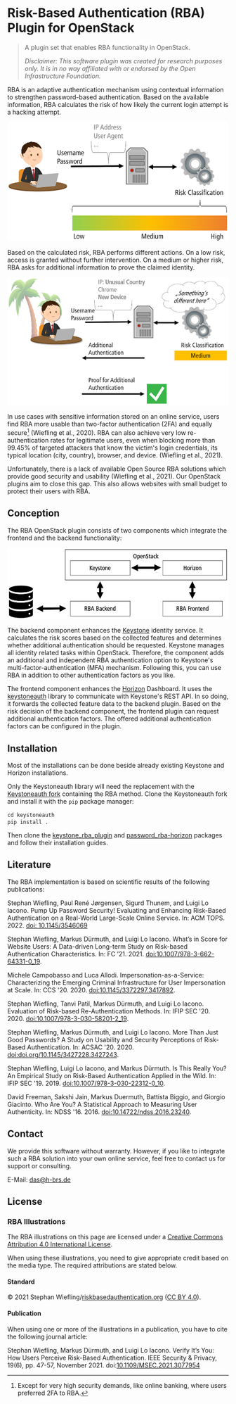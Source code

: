 # Risk-Based Authentication (RBA) Plugin for OpenStack

> A plugin set that enables RBA functionality in OpenStack.
>
> _Disclaimer: This software plugin was created for research purposes
> only. It is in no way affiliated with or endorsed by the Open Infrastructure
> Foundation._

RBA is an adaptive authentication mechanism using contextual information
to strengthen password-based authentication. Based on the available
information, RBA calculates the risk of how likely the current login
attempt is a hacking attempt.

![](./images/rba_general.png)

Based on the calculated risk, RBA performs different actions. On a low
risk, access is granted without further intervention. On a medium or
higher risk, RBA asks for additional information to prove the claimed
identity.

![](./images/rba_medium.png)

In use cases with sensitive information stored on an online service,
users find RBA more usable than two-factor authentication (2FA) and
equally secure[^1] (Wiefling et al., 2020). RBA can also achieve very
low re-authentication rates for legitimate users, even when blocking
more than 99.45% of targeted attackers that know the victim's login
credentials, its typical location (city, country), browser, and device.
(Wiefling et al., 2021).

[^1]: Except for very high security demands, like online banking, where
users preferred 2FA to RBA.

Unfortunately, there is a lack of available Open Source RBA solutions
which provide good security and usability (Wiefling et al., 2021). Our
OpenStack plugins aim to close this gap. This also allows websites with
small budget to protect their users with RBA.



## Conception

The RBA OpenStack plugin consists of two components which integrate the
frontend and the backend functionality:

![](images/overview.png)

The backend component enhances the [Keystone] identity service. It
calculates the risk scores based on the collected features and
determines whether additional authentication should be requested.
Keystone manages all identity related tasks within OpenStack. Therefore,
the component adds an additional and independent RBA authentication
option to Keystone's multi-factor-authentication (MFA) mechanism.
Following this, you can use RBA in addition to other authentication
factors as you like.

The frontend component enhances the [Horizon] Dashboard. It uses the
[keystoneauth] library to communicate with Keystone's REST API. In so
doing, it forwards the collected feature data to the backend plugin.
Based on the risk decision of the backend component, the frontend plugin
can request additional authentication factors. The offered additional
authentication factors can be configured in the plugin.

[Keystone]: https://docs.openstack.org/keystone/latest/
[Horizon]: https://docs.openstack.org/horizon/latest/
[keystoneauth]: https://docs.openstack.org/keystoneauth/latest/


## Installation
Most of the installations can be done beside already existing Keystone and Horizon installations. 

Only the Keystoneauth library will need the replacement with the [Keystoneauth fork](https://github.com/das-group/keystoneauth) containing the RBA method. Clone the Keystoneauth fork and install it with the `pip` package manager:

    cd keystoneauth
    pip install .

Then clone the [keystone_rba_plugin](https://github.com/das-group/keystone-rba-plugin) and [password_rba-horizon](https://github.com/das-group/password-rba-horizon) packages and follow their installation guides.

## Literature

The RBA implementation is based on scientific results of the following
publications:

Stephan Wiefling, Paul René Jørgensen, Sigurd Thunem, and Luigi Lo 
Iacono. Pump Up Password Security! Evaluating and Enhancing Risk-Based 
Authentication on a Real-World Large-Scale Online Service. In: ACM TOPS. 
2022. [doi: 10.1145/3546069](https://doi.org/10.1145/3546069)

Stephan Wiefling, Markus Dürmuth, and Luigi Lo Iacono. What’s in Score
for Website Users: A Data-driven Long-term Study on Risk-based
Authentication Characteristics. In: FC ’21. 2021.
[doi:10.1007/978-3-662-64331-0_19](https://doi.org/10.1007/978-3-662-64331-0_19).

Michele Campobasso and Luca Allodi. Impersonation-as-a-Service:
Characterizing the Emerging Criminal Infrastructure for User
Impersonation at Scale. In: CCS '20. 2020.
[doi:10.1145/3372297.3417892](https://doi.org/10.1145/3372297.3417892).

Stephan Wiefling, Tanvi Patil, Markus Dürmuth, and Luigi Lo Iacono.
Evaluation of Risk-based Re-Authentication Methods. In: IFIP SEC '20.
2020.
[doi:10.1007/978-3-030-58201-2_19](https://doi.org/10.1007/978-3-030-58201-2_19).

Stephan Wiefling, Markus Dürmuth, and Luigi Lo Iacono. More Than Just
Good Passwords? A Study on Usability and Security Perceptions of
Risk-Based Authentication. In: ACSAC '20. 2020.
[doi:doi.org/10.1145/3427228.3427243](https://doi.org/10.1145/3427228.3427243).

Stephan Wiefling, Luigi Lo Iacono, and Markus Dürmuth. Is This Really
You? An Empirical Study on Risk-Based Authentication Applied in the
Wild. In: IFIP SEC '19. 2019.
[doi:10.1007/978-3-030-22312-0_10](https://doi.org/10.1007/978-3-030-22312-0_10).

David Freeman, Sakshi Jain, Markus Duermuth, Battista Biggio, and
Giorgio Giacinto. Who Are You? A Statistical Approach to Measuring User
Authenticity. In: NDSS '16. 2016.
[doi:10.14722/ndss.2016.23240](https://doi.org/10.14722/ndss.2016.23240).



## Contact

We provide this software without warranty. However, if you like
to integrate such a RBA solution into your own online service, feel free
to contact us for support or consulting.

E-Mail: das@h-brs.de


## License

### RBA Illustrations

The RBA illustrations on this page are licensed under a <a rel="license"
href="http://creativecommons.org/licenses/by/4.0/">Creative Commons
Attribution 4.0 International License</a>.

When using these illustrations, you need to give appropriate credit
based on the media type. The required attributions are stated below.

#### Standard

&copy; 2021 Stephan Wiefling/<a
href="https://riskbasedauthentication.org/"
target="_blank">riskbasedauthentication.org</a> (<a rel="license"
href="http://creativecommons.org/licenses/by/4.0/">CC BY 4.0</a>).

#### Publication

When using one or more of the illustrations in a publication, you have
to cite the following journal article:

Stephan Wiefling, Markus Dürmuth, and Luigi Lo Iacono. Verify It’s You:
How Users Perceive Risk-Based Authentication. IEEE Security & Privacy,
19(6), pp. 47-57, November 2021.
doi:[10.1109/MSEC.2021.3077954](https://doi.org/10.1109/MSEC.2021.3077954)